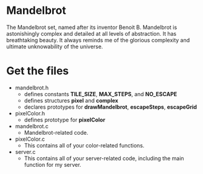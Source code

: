 # Mandelbrot
The Mandelbrot set, named after its inventor Benoit B. Mandelbrot is astonishingly complex and detailed at all levels of abstraction.
It has breathtaking beauty. It always reminds me of the glorious complexity and ultimate unknowability of the universe.

# Get the files
* mandelbrot.h
  * defines constants <b>TILE_SIZE</b>, <b>MAX_STEPS</b>, and <b>NO_ESCAPE</b>
  * defines structures <b>pixel</b> and <b>complex</b>
  * declares prototypes for <b>drawMandelbrot</b>, <b>escapeSteps</b>, <b>escapeGrid</b>
* pixelColor.h
  * defines prototype for <b>pixelColor</b>
* mandelbrot.c
  * Mandelbrot-related code.
* pixelColor.c
  * This contains all of your color-related functions.
* server.c
  * This contains all of your server-related code, including the main function for my server.
